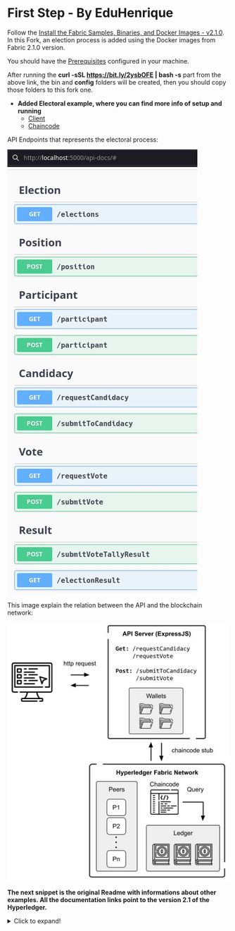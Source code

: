 [//]: # (SPDX-License-Identifier: CC-BY-4.0)

# First Step - By EduHenrique
Follow the [Install the Fabric Samples, Binaries, and Docker Images - v2.1.0](https://hyperledger-fabric.readthedocs.io/en/release-2.1/install.html). In this Fork, an election process is added using the Docker images from Fabric 2.1.0 version.

You should have the [Prerequisites](https://hyperledger-fabric.readthedocs.io/en/release-2.1/prereqs.html) configured in your machine.

After running the **curl -sSL https://bit.ly/2ysbOFE | bash -s** part from the above link, the bin and **config** folders will be created, then you should copy those folders to this fork one. 

- **Added Electoral example, where you can find more info of setup and running**
    - [Client](electoral_process)
    - [Chaincode](chaincode/electoral_process/typescript)

API Endpoints that represents the electoral process:

![](images/AllEndpoints.jpg)

This image explain the relation between the API and the blockchain network:

![](images/REST_API.jpg)

**The next snippet is the original Readme with informations about other examples. All the documentation links point to the version 2.1 of the Hyperledger.**

<details>
  <summary>Click to expand!</summary>

# Hyperledger Fabric Samples

You can use Fabric samples to get started working with Hyperledger Fabric, explore important Fabric features, and learn how to build applications that can interact with blockchain networks using the Fabric SDKs. To learn more about Hyperledger Fabric, visit the [Fabric documentation](https://hyperledger-fabric.readthedocs.io/en/release-2.1).

## Getting started with the Fabric samples

To use the Fabric samples, you need to download the Fabric Docker images and the Fabric CLI tools. First, make sure that you have installed all of the [Fabric prerequisites](https://hyperledger-fabric.readthedocs.io/en/release-2.1/prereqs.html). You can then follow the instructions to [Install the Fabric Samples, Binaries, and Docker Images](https://hyperledger-fabric.readthedocs.io/en/release-2.1/install.html) in the Fabric documentation. In addition to downloading the Fabric images and tool binaries, the instructions will make you clone the Fabric samples on your local machine.

## Guide to the Fabric samples

You can use the following table to learn more about each sample, and find the corresponding tutorial or documentation.

|  **Sample** | **Description** | **Documentation** |
| -------------|------------------------------|------------------|
| [Fabric test network](test-network) | Get started by deploying a basic Fabric network on your local machine. | [Using the Fabric test network](https://hyperledger-fabric.readthedocs.io/en/release-2.1/test_network.html) |
| [Fabcar](fabcar) | Learn how to use the Fabric SDK's to invoke smart contracts from your client applications. | [Writing your first application](https://hyperledger-fabric.readthedocs.io/en/release-2.1/write_first_app.html) |
| [Commercial paper](commercial-paper) | Explore a use case in which two organizations use a blockchain network to trade commercial paper. | [Commercial paper tutorial](https://hyperledger-fabric.readthedocs.io/en/release-2.1/tutorial/commercial_paper.html) |
| [Interest rate swaps](interest_rate_swaps) | Explore state based endorsement using a financial services use case. | [Setting Key level endorsement policies](https://hyperledger-fabric.readthedocs.io/en/release-2.1/endorsement-policies.html#setting-key-level-endorsement-policies) |
| [Off chain data](off_chain_data) | Learn how to use the Peer channel-based event services to build an off chain database for reporting and analytics. | [Peer channel-based event services](https://hyperledger-fabric.readthedocs.io/en/release-2.1/peer_event_services.html) |
| [High throughput](high-throughput) | Learn how you can design your smart contracts to process a large volume of transactions. | |
| [First network](first-network) | **Deprecated. Use the Fabric test network to get started.** | [Build your first network](https://hyperledger-fabric.readthedocs.io/en/release-2.1/build_network.html) |
| [Chaincode](chaincode) | A set of sample smart contracts used by other samples and the tutorials in the Fabric documentation. | [Fabric tutorials](https://hyperledger-fabric.readthedocs.io/en/release-2.1/tutorials.html) |

## License <a name="license"></a>

Hyperledger Project source code files are made available under the Apache
License, Version 2.0 (Apache-2.0), located in the [LICENSE](LICENSE) file.
Hyperledger Project documentation files are made available under the Creative
Commons Attribution 4.0 International License (CC-BY-4.0), available at http://creativecommons.org/licenses/by/4.0/.

<details>